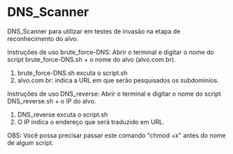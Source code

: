 # DNS_Scanner

DNS_Scanner para utilizar em testes de invasão na etapa de reconhecimento do alvo.

Instruções de uso brute_force-DNS:
Abrir o terminal e digitar o nome do script brute_force-DNS.sh + o nome do alvo (alvo.com.br).
  1. brute_force-DNS.sh excuta o script.sh
  2. alvo.com.br: indica a URL em que serão pesquisados os subdomínios.

Instruções de uso DNS_reverse:
Abrir o terminal e digitar o nome do script DNS_reverse.sh + o IP do alvo.
  1. DNS_reverse excuta o script.sh
  2. O IP indica o endereço que será traduzido em URL.

OBS: Você possa precisar passar este comando "chmod +x" antes do nome de algum script.



